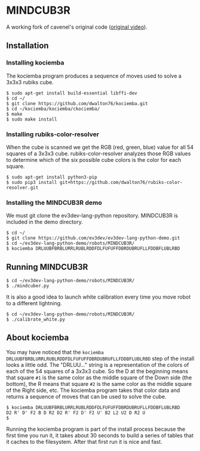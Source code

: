 # MINDCUB3R

A working fork of cavenel's original code ([original video](https://www.youtube.com/watch?v=HuKsfp19yF0)).

## Installation
### Installing kociemba
The kociemba program produces a sequence of moves used to solve
a 3x3x3 rubiks cube.
```
$ sudo apt-get install build-essential libffi-dev
$ cd ~/
$ git clone https://github.com/dwalton76/kociemba.git
$ cd ~/kociemba/kociemba/ckociemba/
$ make
$ sudo make install
```

### Installing rubiks-color-resolver
When the cube is scanned we get the RGB (red, green, blue) value for
all 54 squares of a 3x3x3 cube.  rubiks-color-resolver analyzes those RGB
values to determine which of the six possible cube colors is the color for
each square.
```
$ sudo apt-get install python3-pip
$ sudo pip3 install git+https://github.com/dwalton76/rubiks-color-resolver.git
```

### Installing the MINDCUB3R demo
We must git clone the ev3dev-lang-python repository.  MINDCUB3R is included
in the demo directory.
```
$ cd ~/
$ git clone https://github.com/ev3dev/ev3dev-lang-python-demo.git
$ cd ~/ev3dev-lang-python-demo/robots/MINDCUB3R/
$ kociemba DRLUUBFBRBLURRLRUBLRDDFDLFUFUFFDBRDUBRUFLLFDDBFLUBLRBD
```

## Running MINDCUB3R
```
$ cd ~/ev3dev-lang-python-demo/robots/MINDCUB3R/
$ ./mindcuber.py
```
It is also a good idea to launch white calibration every time you move robot to a different lightning.
```
$ cd ~/ev3dev-lang-python-demo/robots/MINDCUB3R/
$ ./calibrate_white.py
```

## About kociemba
You may have noticed that the
`kociemba DRLUUBFBRBLURRLRUBLRDDFDLFUFUFFDBRDUBRUFLLFDDBFLUBLRBD`
step of the install looks a little odd. The "DRLUU..." string is a
representation of the colors of each of the 54 squares of a 3x3x3 cube. So
the D at the beginning means that square `#1` is the same color as the middle
square of the Down side (the bottom), the R means that square `#2` is the same
color as the middle square of the Right side, etc. The kociemba program takes
that color data and returns a sequence of moves that can be used to solve the
cube.

```
$ kociemba DRLUUBFBRBLURRLRUBLRDDFDLFUFUFFDBRDUBRUFLLFDDBFLUBLRBD
D2 R' D' F2 B D R2 D2 R' F2 D' F2 U' B2 L2 U2 D R2 U
$
```

Running the kociemba program is part of the install process because the first
time you run it, it takes about 30 seconds to build a series of tables that
it caches to the filesystem.  After that first run it is nice and fast.
